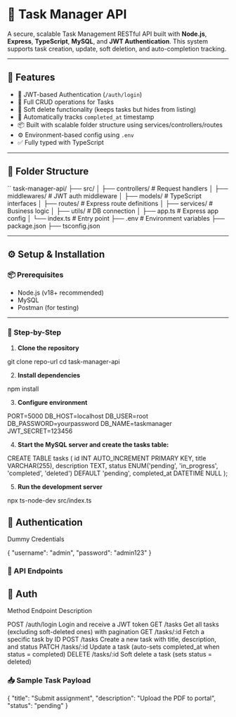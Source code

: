 # 📝 Task Manager API

A secure, scalable Task Management RESTful API built with **Node.js**, **Express**, **TypeScript**, **MySQL**, and **JWT Authentication**. This system supports task creation, update, soft deletion, and auto-completion tracking.

---

## 🚀 Features

- 🔐 JWT-based Authentication (`/auth/login`)
- 📄 Full CRUD operations for Tasks
- 🧠 Soft delete functionality (keeps tasks but hides from listing)
- 📅 Automatically tracks `completed_at` timestamp
- 📦 Built with scalable folder structure using services/controllers/routes
- ⚙️ Environment-based config using `.env`
- ✅ Fully typed with TypeScript

---

## 📁 Folder Structure
``
task-manager-api/
├── src/
│ ├── controllers/ # Request handlers
│ ├── middlewares/ # JWT auth middleware
│ ├── models/ # TypeScript interfaces
│ ├── routes/ # Express route definitions
│ ├── services/ # Business logic
│ ├── utils/ # DB connection
│ ├── app.ts # Express app config
│ └── index.ts # Entry point
├── .env # Environment variables
├── package.json
├── tsconfig.json

---

## ⚙️ Setup & Installation

### 📦 Prerequisites

- Node.js (v18+ recommended)
- MySQL
- Postman (for testing)

---

### 🧪 Step-by-Step

1. **Clone the repository**

git clone repo-url
cd task-manager-api

2. **Install dependencies**

npm install

3. **Configure environment**

PORT=5000
DB_HOST=localhost
DB_USER=root
DB_PASSWORD=yourpassword
DB_NAME=taskmanager
JWT_SECRET=123456

4. **Start the MySQL server and create the tasks table:**

CREATE TABLE tasks (
  id INT AUTO_INCREMENT PRIMARY KEY,
  title VARCHAR(255),
  description TEXT,
  status ENUM('pending', 'in_progress', 'completed', 'deleted') DEFAULT 'pending',
  completed_at DATETIME NULL
);

5. **Run the development server**

npx ts-node-dev src/index.ts


## 🔐 Authentication
Dummy Credentials

{
  "username": "admin",
  "password": "admin123"
}

### 📘 API Endpoints

## 🔐 Auth

Method	    Endpoint	        Description

POST      	/auth/login     	Login and receive a JWT token
GET	        /tasks	          Get all tasks (excluding soft-deleted ones) with pagination
GET	        /tasks/:id	      Fetch a specific task by ID
POST	      /tasks          	Create a new task with title, description, and status
PATCH	      /tasks/:id      	Update a task (auto-sets completed_at when status = completed)
DELETE	    /tasks/:id	      Soft delete a task (sets status = deleted)

### 📥 Sample Task Payload

{
  "title": "Submit assignment",
  "description": "Upload the PDF to portal",
  "status": "pending"
}
